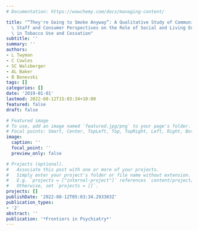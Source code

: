 ```yaml
---
# Documentation: https://wowchemy.com/docs/managing-content/

title: "“They're Going to Smoke Anyway”: A Qualitative Study of Community Mental Health\
  \ Staff and Consumer Perspectives on the Role of Social and Living Environments\
  \ in Tobacco Use and Cessation"
subtitle: ''
summary: ''
authors:
- L Twyman
- C Cowles
- SC Walsberger
- AL Baker
- B Bonevski
tags: []
categories: []
date: '2019-01-01'
lastmod: 2022-08-12T15:03:34+10:00
featured: false
draft: false

# Featured image
# To use, add an image named `featured.jpg/png` to your page's folder.
# Focal points: Smart, Center, TopLeft, Top, TopRight, Left, Right, BottomLeft, Bottom, BottomRight.
image:
  caption: ''
  focal_point: ''
  preview_only: false

# Projects (optional).
#   Associate this post with one or more of your projects.
#   Simply enter your project's folder or file name without extension.
#   E.g. `projects = ["internal-project"]` references `content/project/deep-learning/index.md`.
#   Otherwise, set `projects = []`.
projects: []
publishDate: '2022-08-12T05:03:34.293303Z'
publication_types:
- '2'
abstract: ''
publication: '*Frontiers in Psychiatry*'
---
```

